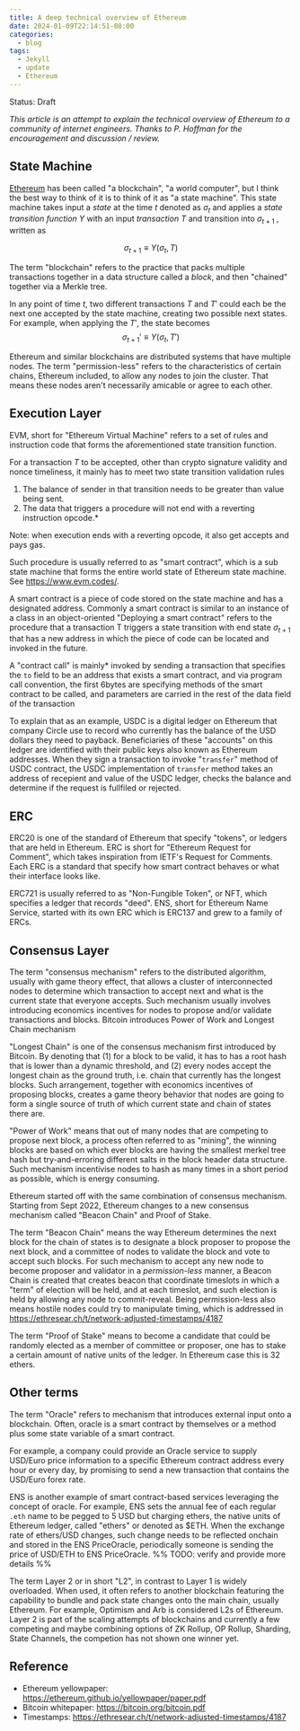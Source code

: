 ```yaml
---
title: A deep technical overview of Ethereum
date: 2024-01-09T22:14:51-08:00
categories:
  - blog
tags:
  - Jekyll
  - update
  - Ethereum
---
```


Status: Draft

_This article is an attempt to explain the technical overview of Ethereum to a community of internet engineers. Thanks to P. Hoffman for the encouragement and discussion / review._

## State Machine

[Ethereum](https://ethereum.org) has been called "a blockchain", "a world computer", but I think the best way to think of it is to think of it as "a state machine". This state machine takes input a _state_ at the time $t$ denoted as $\sigma_{t}$  and applies a _state transition function_ $\Upsilon$ with an input _transaction_ $T$ and transition into $\sigma_{t+1}$ , written as

$$\sigma_{t+1} \equiv \Upsilon(\sigma_t, T)$$

The term "blockchain" refers to the practice that packs multiple transactions together in a data structure called a _block_, and then "chained" together via a Merkle tree.

In any point of time $t$, two different transactions $T$ and $T'$ could each be the next one accepted by the state machine, creating two possible next states. For example, when applying the $T'$, the state becomes 
$$\sigma_{t+1}' \equiv \Upsilon(\sigma_t, T')$$


Ethereum and similar blockchains are distributed systems that have multiple nodes. The term "permission-less" refers to the characteristics of certain chains, Ethereum included, to allow any nodes to join the cluster. That means these nodes aren't necessarily amicable or agree to each other.

## Execution Layer

EVM, short for "Ethereum Virtual Machine" refers to a set of rules and instruction code that forms the aforementioned state transition function.

For a transaction $T$ to be accepted, other than crypto signature validity and nonce timeliness, it mainly has to meet two state transition validation rules

1. The balance of sender in that transition needs to be greater than value being sent.
2. The data that triggers a procedure will not end with a reverting instruction opcode.*

Note: when execution ends with a reverting opcode, it also get accepts and pays gas.

Such procedure is usually referred to as "smart contract", which is a sub state machine that forms the entire world state of Ethereum state machine. See https://www.evm.codes/. 

A smart contract is a piece of code stored on the state machine and has a designated address. Commonly a smart contract is similar to an instance of a class in an object-oriented  "Deploying a smart contract" refers to the procedure that a transaction T triggers a state transition with end state $\sigma_{t+1}$ that has a new address in which the piece of code can be located and invoked in the future.

A "contract call" is mainly* invoked by sending a transaction that specifies the `to` field to be an address that exists a smart contract, and via program call convention, the first 6bytes are specifying methods of the smart contract to be called, and parameters are carried in the rest of the data field of the transaction

To explain that as an example, USDC is a digital ledger on Ethereum that company Circle use to record who currently has the balance of the USD dollars they need to payback. Beneficiaries of these "accounts" on this ledger are identified with their public keys also known as Ethereum addresses. When they sign a transaction to invoke "`transfer`" method of USDC contract, the USDC implementation of `transfer` method takes an address of recepient and value of the USDC ledger, checks the balance and determine if the request is fullfiled or rejected. 

## ERC

ERC20 is one of the standard of Ethereum that specify "tokens", or ledgers that are held in Ethereum. ERC is short for "Ethereum Request for Comment", which takes inspiration from IETF's Request for Comments. Each ERC is a standard that specify how smart contract behaves or what their interface looks like.

ERC721 is usually referred to as "Non-Fungible Token", or NFT, which specifies a ledger that records "deed". ENS, short for Ethereum Name Service, started with its own ERC which is ERC137 and grew to a family of ERCs.

## Consensus  Layer

The term "consensus mechanism" refers to the distributed algorithm, usually with game theory effect, that allows a cluster of interconnected nodes to determine which transaction to accept next and what is the current state that everyone accepts. Such mechanism usually involves introducing economics incentives for nodes to propose and/or validate transactions and blocks. Bitcoin introduces Power of Work and Longest Chain mechanism

"Longest Chain" is one of the consensus mechanism first introduced by Bitcoin. By denoting that (1) for a block to be valid, it has to has a root hash that is lower than a dynamic threshold, and (2) every nodes accept the longest chain as the ground truth, i.e. chain that currently has the longest blocks. Such arrangement, together with economics incentives of proposing blocks, creates a game theory behavior that nodes are going to form a single source of truth of which current state and chain of states there are.

"Power of Work" means that out of many nodes that are competing to propose next block, a process often referred to as "mining", the winning blocks are based on which ever blocks are having the smallest merkel tree hash but try-and-erroring different salts in the block header data structure. Such mechanism incentivise nodes to hash as many times in a short period as possible, which is energy consuming.

Ethereum started off with the same combination of consensus mechanism. Starting from Sept 2022, Ethereum changes to a new consensus mechanism called "Beacon Chain" and Proof of Stake. 

The term "Beacon Chain" means the way Ethereum determines the next block for the chain of states is to designate a block proposer to propose the next block, and a committee of nodes to validate the block and vote to accept such blocks. For such mechanism to accept any new node to become proposer and validator in a _permission-less_ manner, a Beacon Chain is created that creates beacon that coordinate timeslots in which a "term" of election will be held, and at each timeslot, and such election is held by allowing any node to commit-reveal. Being permission-less also means hostile nodes could try to manipulate timing, which is addressed in https://ethresear.ch/t/network-adjusted-timestamps/4187

The term "Proof of Stake" means to become a candidate that could be randomly elected as a member of committee or proposer, one has to stake a certain amount of native units of the ledger. In Ethereum case this is 32 ethers. 

## Other terms

The term "Oracle" refers to mechanism that introduces external input onto a blockchain. Often, oracle is a smart contract by themselves or a method plus some state variable of a smart contract.

For example, a company could provide an Oracle service to supply USD/Euro price information to a specific Ethereum contract address every hour or every day, by promising to send a new transaction that contains the USD/Euro forex rate.

ENS is another example of smart contract-based services leveraging the concept of oracle. For example, ENS sets the annual fee of each regular `.eth` name to be pegged to 5 USD but charging ethers, the native units of Ethereum ledger, called "ethers" or denoted as $ETH. When the exchange rate of ethers/USD changes, such change needs to be reflected onchain and stored in the ENS PriceOracle, periodically someone is sending the price of USD/ETH to ENS PriceOracle.  %% TODO: verify and provide more details %%

The term Layer 2 or in short "L2", in contrast to Layer 1 is widely overloaded. When used, it often refers to another blockchain featuring the capability to bundle and pack state changes onto the main chain, usually Ethereum. For example, Optimism and Arb is considered L2s of Ethereum. Layer 2 is part of the scaling attempts of blockchains and currently a few competing and maybe combining options of ZK Rollup, OP Rollup, Sharding, State Channels, the competion has not shown one winner yet.

## Reference
- Ethereum yellowpaper: https://ethereum.github.io/yellowpaper/paper.pdf
- Bitcoin whitepaper: https://bitcoin.org/bitcoin.pdf
- Timestamps: https://ethresear.ch/t/network-adjusted-timestamps/4187

